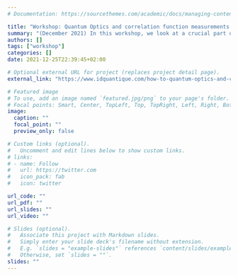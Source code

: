 ```yaml
---
# Documentation: https://sourcethemes.com/academic/docs/managing-content/

title: "Workshop: Quantum Optics and correlation function measurements "
summary: "(December 2021) In this workshop, we look at a crucial part of any quantum information researcher’s toolbox: the second- and third-order correlation functions, and how to measure them in quantum optics experiments. "
authors: []
tags: ["workshop"]
categories: []
date: 2021-12-25T22:39:45+02:00

# Optional external URL for project (replaces project detail page).
external_link: "https://www.idquantique.com/how-to-quantum-optics-and-correlation-function-measurements/ "

# Featured image
# To use, add an image named `featured.jpg/png` to your page's folder.
# Focal points: Smart, Center, TopLeft, Top, TopRight, Left, Right, BottomLeft, Bottom, BottomRight.
image:
  caption: ""
  focal_point: ""
  preview_only: false

# Custom links (optional).
#   Uncomment and edit lines below to show custom links.
# links:
# - name: Follow
#   url: https://twitter.com
#   icon_pack: fab
#   icon: twitter

url_code: ""
url_pdf: ""
url_slides: ""
url_video: ""

# Slides (optional).
#   Associate this project with Markdown slides.
#   Simply enter your slide deck's filename without extension.
#   E.g. `slides = "example-slides"` references `content/slides/example-slides.md`.
#   Otherwise, set `slides = ""`.
slides: ""
---
```

